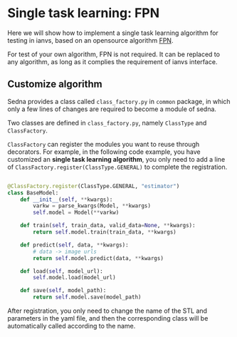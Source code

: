 # Single task learning: FPN

Here we will show how to implement a single task learning algorithm for testing in ianvs, based on an opensource algorithm [FPN].  

For test of your own algorithm, FPN is not required. It can be replaced to any algorithm, as long as it complies the requirement of ianvs interface.


## Customize algorithm

Sedna provides a class called `class_factory.py` in `common` package, in which only a few lines of changes are required to become a module of sedna.

Two classes are defined in `class_factory.py`, namely `ClassType` and `ClassFactory`.

`ClassFactory` can register the modules you want to reuse through decorators. For example, in the following code example, you have customized an **single task learning algorithm**, you only need to add a line of `ClassFactory.register(ClassType.GENERAL)` to complete the registration.

```python

@ClassFactory.register(ClassType.GENERAL, "estimator")
class BaseModel:
    def __init__(self, **kwargs):
        varkw = parse_kwargs(Model, **kwargs)
        self.model = Model(**varkw)

    def train(self, train_data, valid_data=None, **kwargs):
        return self.model.train(train_data, **kwargs)

    def predict(self, data, **kwargs):
        # data -> image urls
        return self.model.predict(data, **kwargs)

    def load(self, model_url):
        self.model.load(model_url)

    def save(self, model_path):
        return self.model.save(model_path)
```

After registration, you only need to change the name of the STL and parameters in the yaml file, and then the corresponding class will be automatically called according to the name.



[FPN]: https://github.com/DetectionTeamUCAS/FPN_Tensorflow